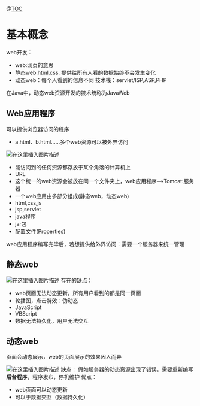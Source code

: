 ﻿@[TOC](目录)
# 基本概念
web开发：

 - web:网页的意思
 - 静态web:html,css. 提供给所有人看的数据始终不会发生变化
 - 动态web：每个人看到的信息不同
技术栈：servlet/ISP,ASP,PHP


在Java中，动态web资源开发的技术统称为JavaWeb

## Web应用程序
可以提供浏览器访问的程序

 - a.html、b.html......多个web资源可以被外界访问

![在这里插入图片描述](https://img-blog.csdnimg.cn/3968dd8f88964af5b1afd96af54f67f4.png?x-oss-process=image/watermark,type_ZHJvaWRzYW5zZmFsbGJhY2s,shadow_50,text_Q1NETiBAcHVyaXR5LWdvb2Q=,size_16,color_FFFFFF,t_70,g_se,x_16)

 - 能访问到的任何资源都存放于某个角落的计算机上
 - URL
 - 这个统一的web资源会被放在同一个文件夹上，web应用程序-->Tomcat:服务器
 - 一个web应用由多部分组成(静态web，动态web)
 - html,css,js
 - jsp,servlet
 - java程序
 - jar包
 - 配置文件(Properties)

web应用程序编写完毕后，若想提供给外界访问：需要一个服务器来统一管理

## 静态web

![在这里插入图片描述](https://img-blog.csdnimg.cn/c4c04f66b2c9409a83f9bcd9d63f7525.png)
存在的缺点：

 - web页面无法动态更新，所有用户看到的都是同一页面
 - 轮播图，点击特效：伪动态
 - JavaScript
 - VBScript
 - 数据无法持久化，用户无法交互

## 动态web
页面会动态展示，web的页面展示的效果因人而异


![在这里插入图片描述](https://img-blog.csdnimg.cn/0203ce4950cf4fcc921c6eb371e6e852.png?x-oss-process=image/watermark,type_ZHJvaWRzYW5zZmFsbGJhY2s,shadow_50,text_Q1NETiBAcHVyaXR5LWdvb2Q=,size_20,color_FFFFFF,t_70,g_se,x_16)
缺点：
假如服务器的动态资源出现了错误，需要重新编写**后台程序**，程序发布，停机维护
优点：

 - web页面可以动态更新
 - 可以于数据交互（数据持久化）


